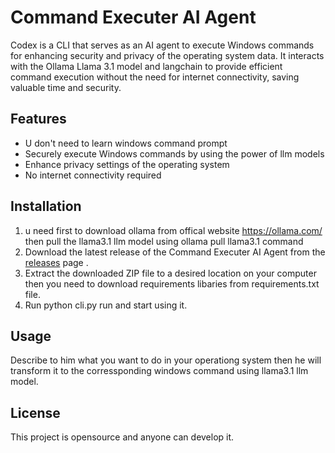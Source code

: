 # Command Executer AI Agent 

Codex is a CLI that serves as an AI agent to execute Windows commands for enhancing security and privacy of the operating system data. It interacts with the Ollama Llama 3.1 model and langchain to provide efficient command execution without the need for internet connectivity, saving valuable time and security.

## Features
- U don't need to learn windows command prompt  
- Securely execute Windows commands by using the power of llm models 
- Enhance privacy settings of the operating system
- No internet connectivity required


## Installation
1. u need first to download ollama from offical website https://ollama.com/ then pull the llama3.1 llm model using ollama pull llama3.1 command
2. Download the latest release of the Command Executer AI Agent from the [releases](https://github.com/abdallahlakh/codex-agent) page .
3. Extract the downloaded ZIP file to a desired location on your computer then you need to download requirements libaries from requirements.txt file.
4. Run python cli.py run and start using it.

## Usage

Describe to him what you want to do in your operationg system then he will transform it to the corressponding windows command using llama3.1 llm model.


## License

This project is opensource and anyone can develop it.
